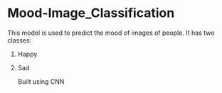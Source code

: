 # Mood-Image_Classification
This model is used to predict the mood of images of people. It has two classes:

1. Happy
2. Sad

   Built using CNN
